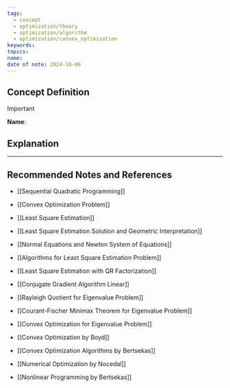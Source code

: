 ```yaml
---
tags:
  - concept
  - optimization/theory
  - optimization/algorithm
  - optimization/convex_optimization
keywords: 
topics: 
name: 
date of note: 2024-10-06
---
```


## Concept Definition

>[!important]
>**Name**: 



## Explanation





-----------
##  Recommended Notes and References


- [[Sequential Quadratic Programming]]
- [[Convex Optimization Problem]]

- [[Least Square Estimation]]
- [[Least Square Estimation Solution and Geometric Interpretation]]
- [[Normal Equations and Newton System of Equations]]
- [[Algorithms for Least Square Estimation Problem]]
- [[Least Square Estimation with QR Factorization]]
- [[Conjugate Gradient Algorithm Linear]]

- [[Rayleigh Quotient for Eigenvalue Problem]]
- [[Courant-Fischer Minimax Theorem for Eigenvalue Problem]]
- [[Convex Optimization for Eigenvalue Problem]]


- [[Convex Optimization by Boyd]]
- [[Convex Optimization Algorithms by Bertsekas]]
- [[Numerical Optimization by Nocedal]]
- [[Nonlinear Programming by Bertsekas]]